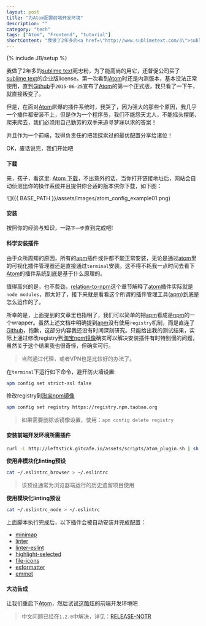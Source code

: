 ```yaml
---
layout: post
title: "为Atom配置前端开发环境"
description: ""
category: "tech"
tags: ["Atom", "Frontend", "tutorial"]
shortContent: "我做了2年多的<a href=\"http://www.sublimetext.com/3\">sublime text</a>死忠粉，为了能高尚的用它，还督促公司买了<a href=\"http://www.sublimetext.com/3\">sublime text</a>的企业版license。第一次看到<a href=\"https://atom.io/\">Atom</a>时还是内测版本，基本没法正常使用，直到<a href=\"https://github.com/\">Github</a>于<code>2015-06-25</code>宣布了<a href=\"https://atom.io/\">Atom</a>的第一个正式版，我只看了一下午，就直接叛变了"
---
```

{% include JB/setup %}

我做了2年多的[sublime text](http://www.sublimetext.com/3)死忠粉，为了能高尚的用它，还督促公司买了[sublime text](http://www.sublimetext.com/3)的企业版license。第一次看到[Atom][atom-url]时还是内测版本，基本没法正常使用，直到[Github][github-url]于`2015-06-25`宣布了[Atom][atom-url]的第一个正式版，我只看了一下午，就直接叛变了。

但是，在面对[Atom][atom-url]屌爆的插件系统时，我哭了，因为强大的那些个原因，我几乎一个插件都安装不上，但是作为一个程序员，我们不能怨天尤人，不能摇头摆尾、爬来爬去，我们必须用自己勤劳的双手来追寻梦寐以求的答案！

并且作为一个前端，我得负责任的把我探索过的最优配置分享给诸位！

OK，废话说完，我们开始吧


#### 下载

来，孩子，看这里: [Atom 下载][atom-url]，不出意外的话，当你打开链接地址后，网站会自动侦测出你的操作系统并且提供你合适的版本供你下载，如下图：

![]({{ BASE_PATH }}/assets/images/atom_config_example01.png)

#### 安装

按照你的经验与知识，一路`下一步`直到完成吧!

#### 科学安装插件

由于众所周知的原因，所有的[apm][apm-url]插件或许都不能正常安装，无论是通过[atom](https://atom.io)里的可视化插件管理器还是直接通过`terminal`安装。这不得不耗我一点时间去看下[Atom][atom-url]的插件系统到底是基于什么原理的。

值得高兴的是，也不费劲，[relation-to-npm](https://github.com/atom/apm#relation-to-npm)这个章节解释了[atom][atom-url]插件实际就是`node modules`，那太好了，接下来就是看看这个所谓的插件管理工具([apm][apm-url])到底是怎么运作的了。

所幸的是，上面提到的文章里也指明了，我们可以简单的把[apm][apm-url]看成是[npm][npm-url]的一个wrapper。虽然上述文档中明确提到[apm][apm-url]没有使用`registry`机制，而是直连了[Github][github-url]，抱歉，这部分内容我还没有时间深刻研究。只能给出我的测试结果，实际上通过修改registry到[淘宝npm镜像](http://npm.taobao.org/)确实可以解决安装插件有时特别慢的问题，虽然关于这个结果我也很奇怪，但确实可行。

> 当然通过代理，或者VPN也是比较好的办法了。

在`terminal`下运行如下命令，避开防火墙设置:

```bash
apm config set strict-ssl false
```

修改registry到[淘宝npm镜像](http://npm.taobao.org/)

```bash
apm config set registry https://registry.npm.taobao.org
```

> 如果需要删除该镜像设置，使用：`apm config delete registry`


#### 安装前端开发环境所需插件

```bash
curl -L http://leftstick.gitcafe.io/assets/scripts/atom_plugin.sh | sh
```

**使用非模块化linting预设**

```bash
cat ~/.eslintrc_browser > ~/.eslintrc
```

> 该预设通常为浏览器端运行的历史遗留项目使用

**使用模块化linting预设**

```bash
cat ~/.eslintrc_node > ~/.eslintrc
```

上面脚本执行完成后，以下插件会被自动安装并完成配置：

- [minimap](https://atom.io/packages/minimap)
- [linter](https://atom.io/packages/linter)
- [linter-eslint](https://atom.io/packages/linter-eslint)
- [highlight-selected](https://atom.io/packages/highlight-selected)
- [file-icons](https://atom.io/packages/file-icons)
- [esformatter](https://atom.io/packages/esformatter)
- [emmet](https://atom.io/packages/emmet)

#### 大功告成

让我们重启下[Atom](https://atom.io)，然后试试这酷炫的前端开发环境吧

> 中文问题已经在`1.2.0`中解决，详见：[RELEASE-NOTR](https://atom.io/releases)

[apm-url]: https://github.com/atom/apm
[atom-url]: https://atom.io/
[npm-url]: http://npmjs.org/
[github-url]: https://github.com/
